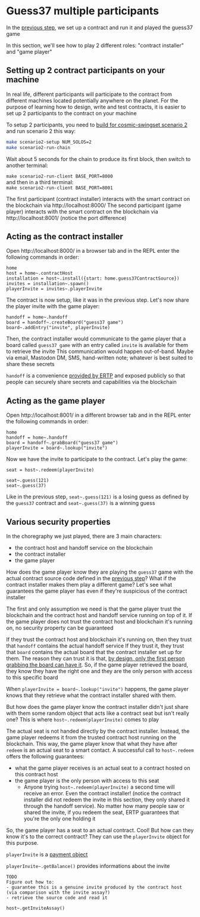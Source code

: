 # Guess37 multiple participants

In the [previous step](./first-contract), we set up a contract and run it and played the guess37 game

In this section, we'll see how to play 2 different roles: "contract installer" and "game player"


## Setting up 2 contract participants on your machine

In real life, different participants will participate to the contract from different machines located potentially anywhere on the planet. For the purpose of learning how to design, write and test contracts, it is easier to set up 2 participants to the contract on your machine

To setup 2 participants, you need to [build for cosmic-swingset scenario 2](https://github.com/Agoric/cosmic-swingset#build-from-source) and run scenario 2 this way:
```sh
make scenario2-setup NUM_SOLOS=2
make scenario2-run-chain
```

Wait about 5 seconds for the chain to produce its first block, then switch to another terminal:

`make scenario2-run-client BASE_PORT=8000`\
and then in a third terminal:\
`make scenario2-run-client BASE_PORT=8001`

The first participant (contract installer) interacts with the smart contract on the blockchain via http://localhost:8000/
The second participant (game player) interacts with the smart contract on the blockchain via http://localhost:8001/ (notice the port difference)


## Acting as the contract installer

Open http://localhost:8000/ in a browser tab and in the REPL enter the following commands in order:
```
home
host = home~.contractHost
installation = host~.install({start: home.guess37ContractSource})
invites = installation~.spawn()
playerInvite = invites~.playerInvite
```

The contract is now setup, like it was in the previous step. Let's now share the player invite with the game player:
```
handoff = home~.handoff
board = handoff~.createBoard("guess37 game")
board~.addEntry("invite", playerInvite)
```

Then, the contract installer would communicate to the game player that a board called `guess37 game` with an entry called `invite` is available for them to retrieve the invite
This communication would happen out-of-band. Maybe via email, Mastodon DM, SMS, hand-written note; whatever is best suited to share these secrets

`handoff` is a convenience [provided by ERTP](https://github.com/Agoric/ERTP/blob/master/more/handoff/handoff.js) and exposed publicly so that people can securely share secrets and capabilities via the blockchain


## Acting as the game player

Open http://localhost:8001/ in a different browser tab and in the REPL enter the following commands in order:
```
home
handoff = home~.handoff
board = handoff~.grabBoard("guess37 game")
playerInvite = board~.lookup("invite")
```

Now we have the invite to participate to the contract. Let's play the game:
```
seat = host~.redeem(playerInvite)

seat~.guess(121)
seat~.guess(37)
```

Like in the previous step, `seat~.guess(121)` is a losing guess as defined by the `guess37` contract and `seat~.guess(37)` is a winning guess


## Various security properties

In the choregraphy we just played, there are 3 main characters:
- the contract host and handoff service on the blockchain
- the contract installer
- the game player

How does the game player know they are playing the `guess37` game with the actual contract source code defined in the [previous step](./first-contract)?
What if the contract installer makes them play a different game?
Let's see what guarantees the game player has even if they're suspicious of the contract installer

The first and only assumption we need is that the game player trust the blockchain and the contract host and handoff service running on top of it.
If the game player does not trust the contract host and blockchain it's running on, no security property can be guaranteed

If they trust the contract host and blockchain it's running on, then they trust that `handoff` contains the actual handoff service
If they trust it, they trust that `board` contains the actual board that the contract installer set up for them. The reason they can trust it is that, [by design, only the first person grabbing the board can have it](https://github.com/Agoric/ERTP/blob/91aab6abe0f0d9db61f0ac3b858ba6c310410aa5/more/handoff/handoff.js#L16-L27). So, if the game player retrieved the board, they know they have the right one and they are the only person with access to this specific board

When `playerInvite = board~.lookup("invite")` happens, the game player knows that they retrieve what the contract installer shared with them.

But how does the game player know the contract installer didn't just share with them some random object that acts like a contract seat but isn't really one? This is where `host~.redeem(playerInvite)` comes to play

The actual seat is not handed directly by the contract installer. Instead, the game player redeems it from the trusted contract host running on the blockchain. This way, the game player know that what they have after `redeem` is an actual seat to a smart contact. A successful call to `host~.redeem` offers the following guarantees:
- what the game player receives is an actual seat to a contract hosted on this contract host
- the game player is the only person with access to this seat
    - Anyone trying `host~.redeem(playerInvite)` a second time will receive an error. Even the contract installer! (notice the contract installer did not redeem the invite in this section, they only shared it through the handoff service). No matter how many people saw or shared the invite, if you redeem the seat, ERTP guarantees that you're the only one holding it

So, the game player has a seat to an actual contract. Cool! But how can they know it's to the correct contract?
They can use the `playerInvite` object for this purpose.

`playerInvite` is a [payment object](https://github.com/Agoric/ERTP/blob/91aab6abe0f0d9db61f0ac3b858ba6c310410aa5/core/mint.chainmail#L136-L154)


`playerInvite~.getBalance()` provides informations about the invite 

```
TODO
Figure out how to:
- guarantee this is a genuine invite produced by the contract host (via comparison with the invite assay?)
- retrieve the source code and read it
```

`host~.getInviteAssay()`